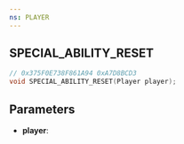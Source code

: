 ```yaml
---
ns: PLAYER
---
```

## SPECIAL_ABILITY_RESET

```c
// 0x375F0E738F861A94 0xA7D8BCD3
void SPECIAL_ABILITY_RESET(Player player);
```


## Parameters
* **player**: 

